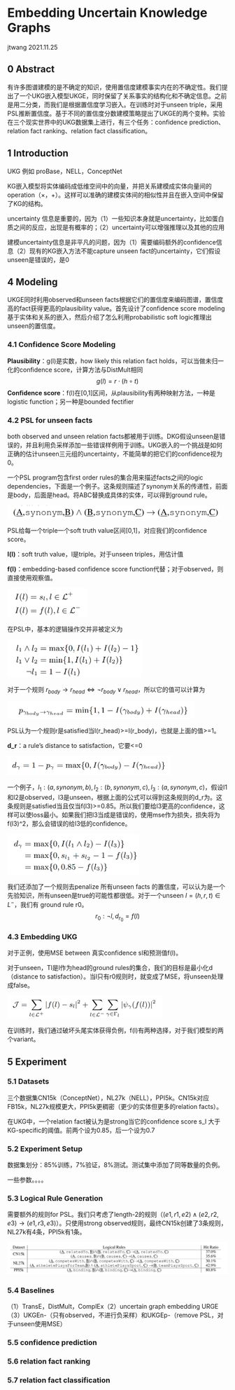# Embedding Uncertain Knowledge Graphs

jtwang	2021.11.25

## 0  Abstract

有许多图谱建模的是不确定的知识，使用置信度建模事实内在的不确定性。我们提出了一个UKG嵌入模型UKGE，同时保留了关系事实的结构化和不确定信息。之前是用二分类，而我们是根据置信度学习嵌入。在训练时对于unseen triple，采用PSL推断置信度。基于不同的置信度分数建模策略提出了UKGE的两个变种。实验在三个现实世界中的UKG数据集上进行，有三个任务：confidence prediction、relation fact ranking、relation fact classification。

## 1  Introduction

UKG 例如 proBase，NELL，ConceptNet

KG嵌入模型将实体编码成低维空间中的向量，并把关系建模成实体向量间的operation（×，+）。这样可以准确的建模实体间的相似性并且在嵌入空间中保留了KG的结构。

 uncertainty 信息是重要的，因为（1）一些知识本身就是uncertainty，比如蛋白质之间的反应，出现是有概率的；（2）uncertainty可以增强推理以及其他的应用

建模uncertainty信息是非平凡的问题，因为（1）需要编码额外的confidence信息（2）现有的KG嵌入方法不能capture unseen fact的uncertainty，它们假设unseen是错误的，是0

## 4  Modeling

UKGE同时利用observed和unseen facts根据它们的置信度来编码图谱，置信度高的fact获得更高的plausibility value。首先设计了confidence score modeling基于实体和关系的嵌入，然后介绍了怎么利用probabilistic soft logic推理出unseen的置信度。

### 4.1  Confidence Score Modeling

**Plausibility**：g(l)是实数，how likely this relation fact holds，可以当做未归一化的confidence score，计算方法与DistMult相同
$$
g(l)=r\cdot (h\circ t)
$$
**Confidence score**：f(l)在[0,1]区间，从plausibility有两种映射方法，一种是logistic function；另一种是bounded fectifier

### 4.2  PSL for unseen facts

both observed and unseen relation facts都被用于训练。DKG假设unseen是错误的，并且利用负采样添加一些错误样例用于训练。UKG嵌入的一个挑战是如何正确的估计unseen三元组的uncertainty，不能简单的把它们的confidence视为0。

一个PSL program包含first order rules的集合用来描述facts之间的logic dependencies，下面是一个例子。这条规则描述了synonym关系的传递性，前面是body，后面是head。将ABC替换成具体的实体，可以得到ground rule。

<img src=".\fig\UKGE\1.png" style="zoom:50%;" />

PSL给每一个triple一个soft truth value区间[0,1]，对应我们的confidence score。

**I(l)**：soft truth value，l是triple。对于unseen triples，用估计值

**f(l)**：embedding-based confidence score function代替；对于observed，则直接使用观察值。

<img src=".\fig\UKGE\2.png" style="zoom:50%;" />

在PSL中，基本的逻辑操作交并非被定义为

<img src=".\fig\UKGE\11.png" style="zoom:50%;" />

对于一个规则 $r_{body}\rightarrow r_{head}\Leftrightarrow \neg r_{body}\vee r_{head}$，所以它的值可以计算为

<img src=".\fig\UKGE\12.png" style="zoom:50%;" />

PSL认为一个规则r是satisfied当I(r_head)>=I(r_body)，也就是上面的值>=1。

**d_r**：a rule’s distance to satisfaction，它要<=0

<img src=".\fig\UKGE\13.png" style="zoom:50%;" />

一个例子，$l_1:(a,synonym,b),l_2:(b,synonym,c),l_3:(a,synonym,c)$，假设l1和l2是observed，l3是unseen，根据上面的公式可以得到这条规则的d_r为。这条规则是satisfied当且仅当f(l3)>=0.85。所以我们要给l3更高的confidence，这样可以使loss最小。如果我们把l3当成是错误的，使用mse作为损失，损失将为f(l3)^2，那么会错误的给l3低的confidence。

<img src=".\fig\UKGE\14.png" style="zoom:50%;" />

我们还添加了一个规则去penalize 所有unseen facts 的置信度，可以认为是一个先验知识，所有unseen是true的可能性都很低。对于一个unseen $l=(h,r,t)\in L^-$，我们有 ground rule r0。
$$
r_0:\neg l,d_{r_0}=f(l)
$$

### 4.3  Embedding UKG

对于正例，使用MSE between 真实confidence sl和预测值f(l)。

对于unseen，Tl是l作为head的ground rules的集合，我们的目标是最小化d（distance to satisfaction）。当l只有r0规则时，就变成了MSE，将unseen处理成false。

<img src=".\fig\UKGE\15.png" style="zoom:50%;" />

在训练时，我们通过破坏头尾实体获得负例，f(l)有两种选择，对于我们模型的两个variant。

## 5 Experiment

### 5.1 Datasets

三个数据集CN15k（ConceptNet），NL27k（NELL），PPI5k。CN15k对应FB15k，NL27k规模更大，PPI5k更稠密（更少的实体但更多的relation facts）。

在UKG中，一个relation fact被认为是strong当它的confidence score s_l 大于KG-specific的阈值。前两个设为0.85，后一个设为0.7

### 5.2 Experiment Setup

数据集划分：85%训练，7%验证，8%测试。测试集中添加了同等数量的负例。

一些参数。。。。

### 5.3 Logical Rule Generation

需要额外的规则for PSL。我们只考虑了length-2的规则（$(e1,r1,e2)\wedge (e2,r2,e3)\rightarrow(e1,r3,e3)$）。只使用strong observed规则，最终CN15k创建了3条规则，NL27k有4条，PPI5k有1条。

<img src=".\fig\UKGE\16.png" style="zoom:50%;" />

### 5.4 Baselines

（1）TransE，DistMult，ComplEx（2）uncertain graph embedding URGE（3）UKGEn-（只有observed，不进行负采样）和UKGEp-（remove PSL，对于unseen使用MSE）

### 5.5 confidence prediction

### 5.6 relation fact ranking

### 5.7 relation fact classification